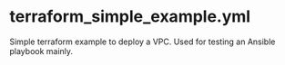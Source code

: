 # terraform_simple_example.yml
Simple terraform example to deploy a VPC. Used for testing an Ansible playbook mainly.
